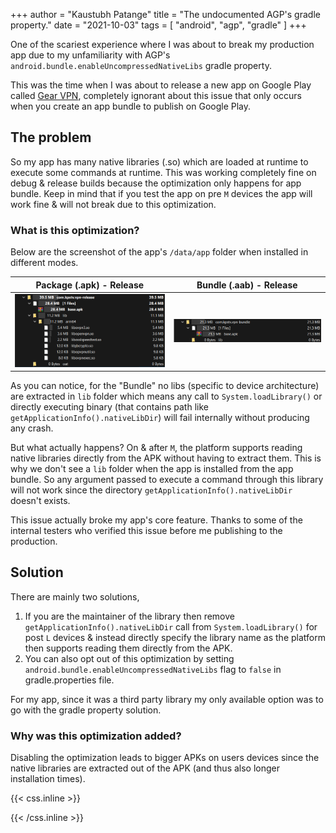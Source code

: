 +++
author = "Kaustubh Patange"
title = "The undocumented AGP's gradle property."
date = "2021-10-03"
tags = [
    "android", "agp", "gradle"
]
+++

One of the scariest experience where I was about to break my production app due to my unfamiliarity with AGP's `android.bundle.enableUncompressedNativeLibs` gradle property.

<!--more-->

This was the time when I was about to release a new app on Google Play called [Gear VPN](https://play.google.com/store/apps/details?id=com.kpstv.vpn), completely ignorant about this issue that only occurs when you create an app bundle to publish on Google Play.

## The problem

So my app has many native libraries (.so) which are loaded at runtime to execute some commands at runtime. This was working completely fine on debug & release builds because the optimization only happens for app bundle. Keep in mind that if you test the app on pre `M` devices the app will work fine & will not break due to this optimization.

### What is this optimization?

Below are the screenshot of the app's `/data/app` folder when installed in different modes.

| Package (.apk) - Release                      | Bundle (.aab) - Release                         |
| --------------------------------------------- | ----------------------------------------------- |
| ![Apk - Release](/images/agp-vpn-release.png) | ![Bundle - Release](/images/agp-vpn-bundle.png) |

As you can notice, for the "Bundle" no libs (specific to device architecture) are extracted in `lib` folder which means any call to `System.loadLibrary()` or directly executing binary (that contains path like `getApplicationInfo().nativeLibDir`) will fail internally without producing any crash.

But what actually happens? On & after `M`, the platform supports reading native libraries directly from the APK without having to extract them. This is why we don't see a `lib` folder when the app is installed from the app bundle. So any argument passed to execute a command through this library will not work since the directory `getApplicationInfo().nativeLibDir` doesn't exists.

This issue actually broke my app's core feature. Thanks to some of the internal testers who verified this issue before me publishing to the production.

## Solution

There are mainly two solutions,

1. If you are the maintainer of the library then remove `getApplicationInfo().nativeLibDir` call from `System.loadLibrary()` for post `L` devices & instead directly specify the library name as the platform then supports reading them directly from the APK.
2. You can also opt out of this optimization by setting `android.bundle.enableUncompressedNativeLibs` flag to `false` in gradle.properties file.

For my app, since it was a third party library my only available option was to go with the gradle property solution.

### Why was this optimization added?

Disabling the optimization leads to bigger APKs on users devices since the native libraries are extracted out of the APK (and thus also longer installation times).

{{< css.inline >}}

<style>
    pre code, pre, code {
        white-space: pre !important;
        overflow-x: auto !important;
        word-break: keep-all !important;
        word-wrap: initial !important;
    }
    .article {
        text-align: start;
    } 
</style>

{{< /css.inline >}}
